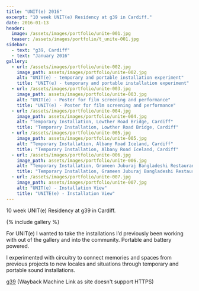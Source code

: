 ```yaml
---
title: "UNIT(e) 2016"
excerpt: "10 week UNIT(e) Residency at g39 in Cardiff."
date: 2016-01-13
header:
  image: /assets/images/portfolio/unite-001.jpg
  teaser: /assets/images/portfolio/t_unite-001.jpg
sidebar:
  - text: "g39, Cardiff"
  - text: "January 2016"
gallery:
  - url: /assets/images/portfolio/unite-002.jpg
    image_path: assets/images/portfolio/unite-002.jpg
    alt: "UNIT(e) - temporary and portable installation experiment"
    title: "UNIT(e) - temporary and portable installation experiment"
  - url: /assets/images/portfolio/unite-003.jpg
    image_path: assets/images/portfolio/unite-003.jpg
    alt: "UNIT(e) - Poster for film screening and performance"
    title: "UNIT(e) - Poster for film screening and performance"
  - url: /assets/images/portfolio/unite-004.jpg
    image_path: assets/images/portfolio/unite-004.jpg
    alt: "Temporary Installation, Lowther Road Bridge, Cardiff"
    title: "Temporary Installation, Lowther Road Bridge, Cardiff"
  - url: /assets/images/portfolio/unite-005.jpg
    image_path: assets/images/portfolio/unite-005.jpg
    alt: "Temporary Installation, Albany Road Iceland, Cardiff"
    title: "Temporary Installation, Albany Road Iceland, Cardiff"
  - url: /assets/images/portfolio/unite-006.jpg
    image_path: assets/images/portfolio/unite-006.jpg
    alt: "Temporary Installation, Grameen Juburaj Bangladeshi Restaurant, Cardiff"
    title: "Temporary Installation, Grameen Juburaj Bangladeshi Restaurant, Cardiff"
  - url: /assets/images/portfolio/unite-007.jpg
    image_path: assets/images/portfolio/unite-007.jpg
    alt: "UNIT(e) - Installation View"
    title: "UNITE(e) - Installation View"
---
```

10 week UNIT(e) Residency at g39 in Cardiff.

{% include gallery %}

For UNIT(e) I wanted to take the installations I’d previously been working with out of the gallery and into the community. Portable and battery powered.

I experimented with circuitry to connect memories and spaces from previous projects to new locales and situations through temporary and portable sound installations.

[g39](https://web.archive.org/web/20170303065336/http://www.g39.org/cgi-bin/website.cgi?place=exhibitions&id=4975) (Wayback Machine Link as site doesn't support HTTPS)
